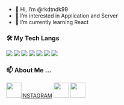 - 👋 Hi, I’m @rkdtndk99
- 👀 I’m interested in Application and Server
- 🌱 I’m currently learning React 

<h3> 🛠 My Tech Langs  </h3> 
<p align ="left">
<img src="https://img.shields.io/badge/Python-3766AB?style=flat-square&logo=Python&logoColor=white"/></a>
<img src="https://img.shields.io/badge/Java-007396?style=flat-square&logo=Java&logoColor=white"/></a>
<img src="https://img.shields.io/badge/JavaScript-F7DF1E?style=flat-square&logo=JavaScript&logoColor=white"/></a>
<img src="https://img.shields.io/badge/C-A8B9CC?style=flat-square&logo=C&logoColor=white"/></a>
<img src="https://img.shields.io/badge/C++-00599C?style=flat-square&logo=C++&logoColor=white"/></a>
<img src="https://img.shields.io/badge/HTML5-E34F26?style=flat-square&logo=HTML5&logoColor=white"/></a>
<img src="https://img.shields.io/badge/CSS3-1572B6?style=flat-square&logo=CSS3&logoColor=white"/></a>

<h3> 📫 About Me ... </h3>
<a href="https://www.instagram.com/rkdtndk_1_23/"><img src="https://user-images.githubusercontent.com/63537847/111462494-d92b4080-8761-11eb-9f72-de911ff90ae5.png" height ="40")>INSTAGRAM</a>
<a href="https://hihello-suah.tistory.com/"><img src="https://user-images.githubusercontent.com/63537847/111462530-e34d3f00-8761-11eb-9f3c-5c09c27746ee.png" height ="40")></a>
<a href="https://www.notion.so/Hello-World-I-m-Suah-Kang-ea5aa6e457d247e482e6edea4ea0da48"><img src="https://user-images.githubusercontent.com/63537847/111462566-ec3e1080-8761-11eb-9e20-fca3159a7ec8.png" height ="40")></a>

